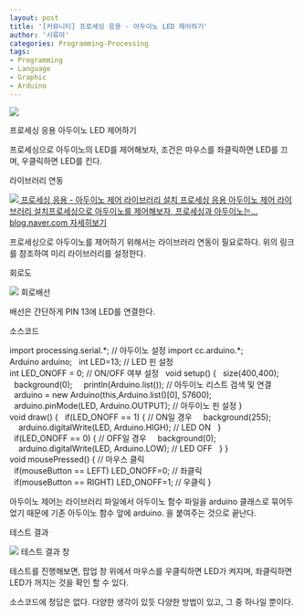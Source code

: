 ```yaml
---
layout: post
title: '[커뮤니티] 프로세싱 응용 - 아두이노 LED 제어하기'
author: '시류아'
categories: Programming-Processing
tags:
- Programming
- Language
- Graphic
- Arduino
---
```



<script> location.href='https://cafe.naver.com/develoid/776090' ; </script>

<p>
 <p>
  <img src="https://dthumb-phinf.pstatic.net/?src=%22http%3A%2F%2Fblogfiles.naver.net%2FMjAxNzAyMDFfMzYg%2FMDAxNDg1OTIwNjczMDY0.Gd8-4LoA2PIriQcj6yQrLgKZ97I23ywhqmODvPNdFDEg.n-1z0IKrzT-cKc2sOOd9f4QyR5BfLGv2LbZj95NNRj0g.PNG.searphiel9%2Fprocessing_logo.png%22&amp;type=cafe_wa740">
 </p>

</p>

<p>
 <p>
  <p>
   프로세싱 응용
   아두이노 LED 제어하기
  </p>

 </p>

</p>

<p>
 <p>프로세싱으로 아두이노의 LED를 제어해보자, 조건은 마우스를 좌클릭하면 LED를 끄며, 우클릭하면 LED를 킨다.</p>

</p>

<p>
 <p>
  <p></p>

 </p>

</p>

<p>
 <p>
  <p>
   라이브러리 연동
  </p>

 </p>

</p>

<p>
 <a href="http://blog.naver.com/searphiel9/220924444475">   <img src="https://dthumb-phinf.pstatic.net/?src=%22http%3A%2F%2Fdthumb.phinf.naver.net%2F%3Fsrc%3D%2522http%253A%252F%252Fblogthumb2.naver.net%252FMjAxNzAyMDFfMTc2%252FMDAxNDg1OTIwMTIzODQ5.Q1ax1I1DcOMjaOPlbjLLyv0YWtPocLl_iMotHByIjl4g.0gcNi91QJGCF3u3PfZWeVlnCNLbmewmBPSLYW-dVTk4g.PNG.searphiel9%252Fprocessing_logo.png%253Ftype%253Dw2%2522%26amp%3Btype%3Dff500_300%22&amp;type=cafe_wa740">   프로세싱 응용 - 아두이노 제어 라이브러리 설치 프로세싱 응용 아두이노 제어 라이브러리 설치프로세싱으로 아두이노를 제어해보자, 프로세싱과 아두이노는... blog.naver.com    자세히보기 </a>
</p>

<p>
 <p>프로세싱으로 아두이노를 제어하기 위해서는 라이브러리 연동이 필요로하다. 위의 링크를 참조하여 미리 라이브러리를 설정한다.</p>

</p>

<p>
 <p>
  <p></p>

 </p>

</p>

<p>
 <p>
  <p>
   회로도
  </p>

 </p>

</p>

<p>
 <p>
  <img src="https://dthumb-phinf.pstatic.net/?src=%22http%3A%2F%2Fblogfiles.naver.net%2FMjAxNzAyMDFfODYg%2FMDAxNDg1OTIwODIzNTQx.h1v3_ssmmPuUmOELFLxB9URhXcEJNR7r-v2GLEMT2iog.QU4vHQkw3FzPVgY_ybB4GKghh2bJOXW6GbkX66Iire4g.PNG.searphiel9%2F5.png%22&amp;type=cafe_wa740">
  회로배선
 </p>

</p>

<p>
 <p>배선은 간단하게 PIN 13에 LED를 연결한다.</p>

</p>

<p>
 <p>
  <p></p>

 </p>

</p>

<p>
 <p>
  <p>
   소스코드
  </p>

 </p>

</p>

<p>
 <p>
  <p>
   import&nbsp;processing.serial.*;&nbsp;//&nbsp;아두이노&nbsp;설정
   import&nbsp;cc.arduino.*;
   Arduino&nbsp;arduino;
   &nbsp;
   int&nbsp;LED=13;&nbsp;//&nbsp;LED&nbsp;핀&nbsp;설정
   int&nbsp;LED_ONOFF&nbsp;=&nbsp;0;&nbsp;//&nbsp;ON/OFF&nbsp;여부&nbsp;설정
   &nbsp;
   void&nbsp;setup()&nbsp;{
   &nbsp;&nbsp;size(400,400);
   &nbsp;&nbsp;background(0);
   &nbsp;
   &nbsp;&nbsp;println(Arduino.list());&nbsp;//&nbsp;아두이노&nbsp;리스트&nbsp;검색&nbsp;및&nbsp;연결
   &nbsp;&nbsp;arduino&nbsp;=&nbsp;new&nbsp;Arduino(this,Arduino.list()[0],&nbsp;57600);
   &nbsp;&nbsp;arduino.pinMode(LED,&nbsp;Arduino.OUTPUT);&nbsp;//&nbsp;아두이노&nbsp;핀&nbsp;설정
   }
   &nbsp;
   void&nbsp;draw()&nbsp;{
   &nbsp;&nbsp;if(LED_ONOFF&nbsp;==&nbsp;1)&nbsp;{&nbsp;//&nbsp;ON일&nbsp;경우
   &nbsp;&nbsp;&nbsp;&nbsp;background(255);
   &nbsp;&nbsp;&nbsp;&nbsp;arduino.digitalWrite(LED,&nbsp;Arduino.HIGH);&nbsp;//&nbsp;LED&nbsp;ON
   &nbsp;&nbsp;}
   &nbsp;&nbsp;if(LED_ONOFF&nbsp;==&nbsp;0)&nbsp;{&nbsp;//&nbsp;OFF일&nbsp;경우
   &nbsp;&nbsp;&nbsp;&nbsp;background(0);
   &nbsp;&nbsp;&nbsp;&nbsp;arduino.digitalWrite(LED,&nbsp;Arduino.LOW);&nbsp;//&nbsp;LED&nbsp;OFF
   &nbsp;&nbsp;}
   }
   &nbsp;
   void&nbsp;mousePressed()&nbsp;{&nbsp;//&nbsp;마우스&nbsp;클릭
   &nbsp;&nbsp;if(mouseButton&nbsp;==&nbsp;LEFT)&nbsp;LED_ONOFF=0;&nbsp;//&nbsp;좌클릭
   &nbsp;&nbsp;if(mouseButton&nbsp;==&nbsp;RIGHT)&nbsp;LED_ONOFF=1;&nbsp;//&nbsp;우클릭
   }
  </p>

 </p>

</p>

<p>
 <p>아두이노 제어는 라이브러리 파일에서 아두이노 함수 파일을 arduino 클래스로 묶어두었기 때문에 기존 아두이노 함수 앞에 arduino. 을 붙여주는 것으로 끝난다.</p>

</p>

<p>
 <p>
  <p></p>

 </p>

</p>

<p>
 <p>
  <p>
   테스트 결과
  </p>

 </p>

</p>

<p>
 <p>
  <img src="https://dthumb-phinf.pstatic.net/?src=%22http%3A%2F%2Fblogfiles.naver.net%2FMjAxNzAyMDFfNjUg%2FMDAxNDg1OTIwODY1ODQ1.uNhDxU-GvyTxwkKsNZYJoMKBcWhJ8juq5882I1GM5ycg.Zy0Eoq5hjjsx4Nrqhe6TZcGljxrxvvqUpwChT1n4_vcg.PNG.searphiel9%2F6.png%22&amp;type=cafe_wa740">
  테스트 결과 창
 </p>

</p>

<p>
 <p>테스트를 진행해보면, 팝업 창 위에서 마우스를 우클릭하면 LED가 켜지며, 좌클릭하면 LED가 꺼지는 것을 확인 할 수 있다.</p>

</p>

<p>
 <p>
  <p></p>

 </p>

</p>

<p>
 <p>소스코드에 정답은 없다. 다양한 생각이 있듯 다양한 방법이 있고, 그 중 하나일 뿐이다.</p>

</p>
